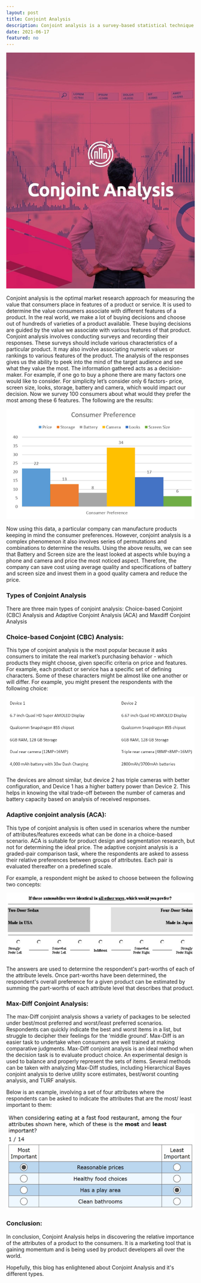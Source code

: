```yaml
---
layout: post
title: Conjoint Analysis
description: Conjoint analysis is a survey-based statistical technique used in market research that helps in  determining how people value different attributes that make up an individual product or service.
date: 2021-06-17
featured: no
---
```


<img src="/blog/Conjoint%20Analysis/Conjoint.jpg">
 
Conjoint analysis is the optimal market research approach for measuring the value that consumers place in features of a product or service.
It is used to determine the value consumers associate with different features of a product. In the real world, we make a lot of buying decisions and choose out of hundreds of varieties of a product available. These buying decisions are guided by the value we associate with various features of that product.
Conjoint analysis involves conducting surveys and recording their responses. These surveys should include various characteristics of a particular product. It may also involve associating numeric values or rankings to various features of the product. The analysis of the responses gives us the ability to peek into the mind of the target audience and see what they value the most. The information gathered acts as a decision-maker.
For example, if one go to buy a phone there are many factors one would like to consider. For simplicity let’s consider only 6 factors- price, screen size, looks, storage, battery and camera, which would impact our decision.
Now we survey 100 consumers about what would they prefer the most among these 6 features. The following are the results:

<img src="/blog/Conjoint%20Analysis/Consumer_Pref.jpg">

Now using this data, a particular company can manufacture products keeping in mind the consumer preferences. However, conjoint analysis is a complex phenomenon it also involves series of permutations and combinations to determine the results. Using the above results, we can see that Battery and Screen size are the least looked at aspects while buying a phone and camera and price the most noticed aspect. Therefore, the company can save cost using average quality and specifications of battery and screen size and invest them in a good quality camera and reduce the price. 

<h3>Types of Conjoint Analysis</h3>

There are three main types of conjoint analysis: Choice-based Conjoint (CBC) Analysis and Adaptive Conjoint Analysis (ACA) and Maxdiff Conjoint Analysis

<h3>Choice-based Conjoint (CBC) Analysis:</h3>

This type of conjoint analysis is the most popular because it asks consumers to imitate the real market’s purchasing behavior - which products they might choose, given specific criteria on price and features.
For example, each product or service has a specific set of defining characters. Some of these characters might be almost like one another or will differ. For example, you might present the respondents with the following choice:

<img src="/blog/Conjoint%20Analysis/Device.jpg">

The devices are almost similar, but device 2 has triple cameras with better configuration, and Device 1 has a higher battery power than Device 2. This helps in knowing the vital trade-off between the number of cameras and battery capacity based on analysis of received responses.

<h3>Adaptive conjoint analysis (ACA):</h3>
This type of conjoint analysis is often used in scenarios where the number of attributes/features exceeds what can be done in a choice-based scenario. ACA is suitable for product design and segmentation research, but not for determining the ideal price.
The adaptive conjoint analysis is a graded-pair comparison task, where the respondents are asked to assess their relative preferences between groups of attributes.  Each pair is evaluated thereafter on a predefined scale. 

For example, a respondent might be asked to choose between the following two concepts:

<img src="/blog/Conjoint%20Analysis/ACA.jpg">

The answers are used to determine the respondent's part-worths of each of the attribute levels.  Once part-worths have been determined, the respondent's overall preference for a given product can be estimated by summing the part-worths of each attribute level that describes that product.
<h3>Max-Diff Conjoint Analysis:</h3>
The max-Diff conjoint analysis shows a variety of packages to be selected under best/most preferred and worst/least preferred scenarios. Respondents can quickly indicate the best and worst items in a list, but struggle to decipher their feelings for the ‘middle ground’. Max-Diff is an easier task to undertake when consumers are well trained at making comparative judgments.
Max-Diff conjoint analysis is an ideal method when the decision task is to evaluate product choice. An experimental design is used to balance and properly represent the sets of items. Several methods can be taken with analyzing Max-Diff studies, including Hierarchical Bayes conjoint analysis to derive utility score estimates, best/worst counting analysis, and TURF analysis.

Below is an example, involving a set of four attributes where the respondents can be asked to indicate the attributes that are the most/ least important to them:

<img src="/blog/Conjoint%20Analysis/MaxDiff.jpg">

<h3>Conclusion:</h3>
In conclusion, Conjoint Analysis helps in discovering the relative importance of the attributes of a product to the consumers. It is a marketing tool that is gaining momentum and is being used by product developers all over the world. 

Hopefully, this blog has enlightened about Conjoint Analysis and it's different types.
